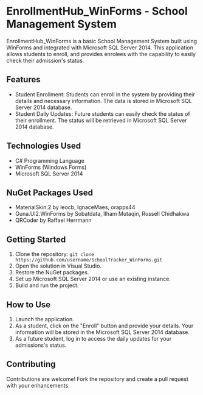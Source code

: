 # EnrollmentHub_WinForms - School Management System

EnrollmentHub_WinForms is a basic School Management System built using WinForms and integrated with Microsoft SQL Server 2014. This application allows students to enroll, and provides enrolees with the capability to easily check their admission's status.

## Features

- Student Enrollment: Students can enroll in the system by providing their details and necessary information. The data is stored in Microsoft SQL Server 2014 database.
- Student Daily Updates: Future students can easily check the status of their enrollment. The status will be retrieved in Microsoft SQL Server 2014 database.

## Technologies Used

- C# Programming Language
- WinForms (Windows Forms)
- Microsoft SQL Server 2014

## NuGet Packages Used

- MaterialSkin.2 by leocb, IgnaceMaes, orapps44
- Guna.UI2.WinForms by Sobatdata, Ilham Mutaqin, Russell Chidhakwa
- QRCoder by Raffael Herrmann

## Getting Started

1. Clone the repository: `git clone https://github.com/username/SchoolTracker_WinForms.git`
2. Open the solution in Visual Studio.
3. Restore the NuGet packages.
4. Set up Microsoft SQL Server 2014 or use an existing instance.
5. Build and run the project.

## How to Use

1. Launch the application.
2. As a student, click on the "Enroll" button and provide your details. Your information will be stored in the Microsoft SQL Server 2014 database.
3. As a future student, log in to access the daily updates for your admissions's status.

## Contributing

Contributions are welcome! Fork the repository and create a pull request with your enhancements.
